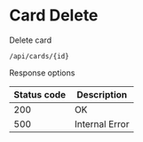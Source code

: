 Card Delete
===================

Delete card

```shell title="Method <span class='color-method'>DELETE</span>"
/api/cards/{id}
```

Response options

| Status code                          | Description    |
|--------------------------------------|----------------|
| <span class='color-200'>200</span>   | OK             |
| <span class='color-error'>500</span> | Internal Error |